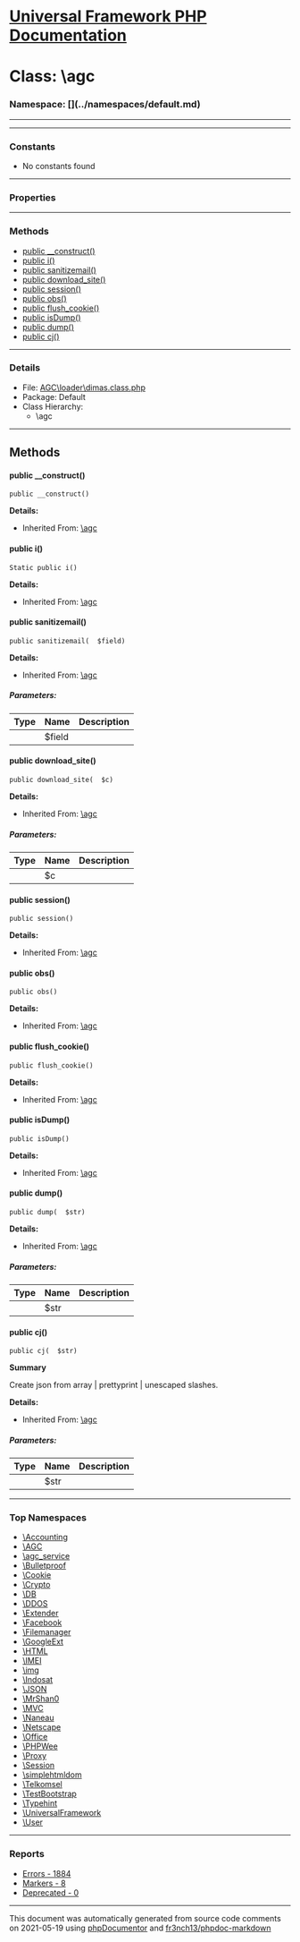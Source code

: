 # [Universal Framework PHP Documentation](../home.md)

# Class: \agc
### Namespace: [\](../namespaces/default.md)
---
---
### Constants
* No constants found
---
### Properties
---
### Methods
* [public __construct()](../classes/agc.md#method___construct)
* [public i()](../classes/agc.md#method_i)
* [public sanitizemail()](../classes/agc.md#method_sanitizemail)
* [public download_site()](../classes/agc.md#method_download_site)
* [public session()](../classes/agc.md#method_session)
* [public obs()](../classes/agc.md#method_obs)
* [public flush_cookie()](../classes/agc.md#method_flush_cookie)
* [public isDump()](../classes/agc.md#method_isDump)
* [public dump()](../classes/agc.md#method_dump)
* [public cj()](../classes/agc.md#method_cj)
---
### Details
* File: [AGC\loader\dimas.class.php](../files/AGC.loader.dimas.class.md)
* Package: Default
* Class Hierarchy:
  * \agc

---
## Methods
<a name="method___construct" class="anchor"></a>
#### public __construct() 

```
public __construct() 
```

**Details:**
* Inherited From: [\agc](../classes/agc.md)




<a name="method_i" class="anchor"></a>
#### public i() 

```
Static public i() 
```

**Details:**
* Inherited From: [\agc](../classes/agc.md)




<a name="method_sanitizemail" class="anchor"></a>
#### public sanitizemail() 

```
public sanitizemail(  $field) 
```

**Details:**
* Inherited From: [\agc](../classes/agc.md)
##### Parameters:
| Type | Name | Description |
| ---- | ---- | ----------- |
| <code></code> | $field  |  |




<a name="method_download_site" class="anchor"></a>
#### public download_site() 

```
public download_site(  $c) 
```

**Details:**
* Inherited From: [\agc](../classes/agc.md)
##### Parameters:
| Type | Name | Description |
| ---- | ---- | ----------- |
| <code></code> | $c  |  |




<a name="method_session" class="anchor"></a>
#### public session() 

```
public session() 
```

**Details:**
* Inherited From: [\agc](../classes/agc.md)




<a name="method_obs" class="anchor"></a>
#### public obs() 

```
public obs() 
```

**Details:**
* Inherited From: [\agc](../classes/agc.md)




<a name="method_flush_cookie" class="anchor"></a>
#### public flush_cookie() 

```
public flush_cookie() 
```

**Details:**
* Inherited From: [\agc](../classes/agc.md)




<a name="method_isDump" class="anchor"></a>
#### public isDump() 

```
public isDump() 
```

**Details:**
* Inherited From: [\agc](../classes/agc.md)




<a name="method_dump" class="anchor"></a>
#### public dump() 

```
public dump(  $str) 
```

**Details:**
* Inherited From: [\agc](../classes/agc.md)
##### Parameters:
| Type | Name | Description |
| ---- | ---- | ----------- |
| <code></code> | $str  |  |




<a name="method_cj" class="anchor"></a>
#### public cj() 

```
public cj(  $str) 
```

**Summary**

Create json from array | prettyprint | unescaped slashes.

**Details:**
* Inherited From: [\agc](../classes/agc.md)
##### Parameters:
| Type | Name | Description |
| ---- | ---- | ----------- |
| <code></code> | $str  |  |





---

### Top Namespaces

* [\Accounting](../namespaces/Accounting.md)
* [\AGC](../namespaces/AGC.md)
* [\agc_service](../namespaces/agc_service.md)
* [\Bulletproof](../namespaces/Bulletproof.md)
* [\Cookie](../namespaces/Cookie.md)
* [\Crypto](../namespaces/Crypto.md)
* [\DB](../namespaces/DB.md)
* [\DDOS](../namespaces/DDOS.md)
* [\Extender](../namespaces/Extender.md)
* [\Facebook](../namespaces/Facebook.md)
* [\Filemanager](../namespaces/Filemanager.md)
* [\GoogleExt](../namespaces/GoogleExt.md)
* [\HTML](../namespaces/HTML.md)
* [\IMEI](../namespaces/IMEI.md)
* [\img](../namespaces/img.md)
* [\Indosat](../namespaces/Indosat.md)
* [\JSON](../namespaces/JSON.md)
* [\MrShan0](../namespaces/MrShan0.md)
* [\MVC](../namespaces/MVC.md)
* [\Naneau](../namespaces/Naneau.md)
* [\Netscape](../namespaces/Netscape.md)
* [\Office](../namespaces/Office.md)
* [\PHPWee](../namespaces/PHPWee.md)
* [\Proxy](../namespaces/Proxy.md)
* [\Session](../namespaces/Session.md)
* [\simplehtmldom](../namespaces/simplehtmldom.md)
* [\Telkomsel](../namespaces/Telkomsel.md)
* [\TestBootstrap](../namespaces/TestBootstrap.md)
* [\Typehint](../namespaces/Typehint.md)
* [\UniversalFramework](../namespaces/UniversalFramework.md)
* [\User](../namespaces/User.md)

---

### Reports
* [Errors - 1884](../reports/errors.md)
* [Markers - 8](../reports/markers.md)
* [Deprecated - 0](../reports/deprecated.md)

---

This document was automatically generated from source code comments on 2021-05-19 using [phpDocumentor](http://www.phpdoc.org/) and [fr3nch13/phpdoc-markdown](https://github.com/fr3nch13/phpdoc-markdown)
